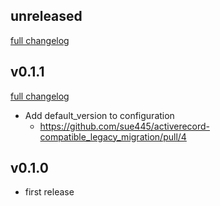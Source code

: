 ## unreleased
[full changelog](http://github.com/sue445/activerecord-compatible_legacy_migration/compare/v0.1.1...master)

## v0.1.1
[full changelog](http://github.com/sue445/activerecord-compatible_legacy_migration/compare/v0.1.0...v0.1.1)

* Add default_version to configuration
  * https://github.com/sue445/activerecord-compatible_legacy_migration/pull/4

## v0.1.0
* first release
